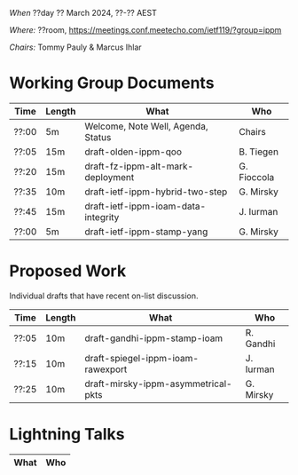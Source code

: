 *When*   ??day ?? March 2024, ??-?? AEST

*Where:*  ??room, https://meetings.conf.meetecho.com/ietf119/?group=ippm

*Chairs:* Tommy Pauly & Marcus Ihlar

# Working Group Documents

| Time    | Length | What                                        | Who          |
|---------|--------|---------------------------------------------|--------------|
| ??:00   | 5m     | Welcome, Note Well, Agenda, Status          | Chairs       |
| ??:05   | 15m    | draft-olden-ippm-qoo                        | B. Tiegen    |
| ??:20   | 15m    | draft-fz-ippm-alt-mark-deployment           | G. Fioccola  |
| ??:35   | 10m    | draft-ietf-ippm-hybrid-two-step             | G. Mirsky    |
| ??:45   | 15m    | draft-ietf-ippm-ioam-data-integrity         | J. Iurman    |
| ??:00   | 5m     | draft-ietf-ippm-stamp-yang                  | G. Mirsky    |

# Proposed Work

Individual drafts that have recent on-list discussion.

| Time    | Length | What                                        | Who          |
|---------|--------|---------------------------------------------|--------------|
| ??:05   | 10m    | draft-gandhi-ippm-stamp-ioam                | R. Gandhi    |
| ??:15   | 10m    | draft-spiegel-ippm-ioam-rawexport           | J. Iurman    |
| ??:25   | 10m    | draft-mirsky-ippm-asymmetrical-pkts         | G. Mirsky    |

# Lightning Talks

| What                                        | Who          |
|---------------------------------------------|--------------|
